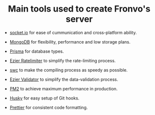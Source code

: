 <h1 align='center'>Main tools used to create Fronvo's server</h1>

-   [socket.io](https://socket.io/) for ease of cummunication and cross-platform ability.

-   [MongoDB](https://www.mongodb.com/) for flexibility, performance and low storage plans.

-   [Prisma](https://www.prisma.io/) for database types.

-   [Ezier Ratelimiter](https://github.com/ezier-project/ratelimit) to simplify the rate-limiting process.

-   [swc](https://github.com/swc-project) to make the compiling process as speedy as possible.

-   [Ezier Validator](https://github.com/ezier-project/validate) to simplify the data-validation process.

-   [PM2](https://pm2.keymetrics.io/) to achieve maximum performance in production.

-   [Husky](https://typicode.github.io/husky/) for easy setup of Git hooks.

-   [Prettier](https://prettier.io/) for consistent code formatting.
